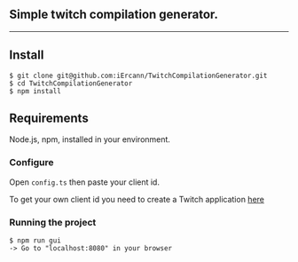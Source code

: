 ## Simple twitch compilation generator.
---
## Install
    $ git clone git@github.com:iErcann/TwitchCompilationGenerator.git
    $ cd TwitchCompilationGenerator
    $ npm install
    
## Requirements
Node.js, npm, installed in your environment.

### Configure  
Open `config.ts` then paste your client id. 

To get your own client id you need to create a Twitch application [here](https://dev.twitch.tv/console/apps)

### Running the project
    $ npm run gui
    -> Go to "localhost:8080" in your browser

 
 
